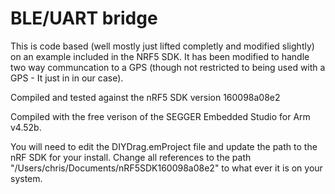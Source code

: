 # BLE/UART bridge
This is code based (well mostly just lifted completly and modified slightly) on an example included in the NRF5 SDK.  It has been modified to handle two way communcation to a GPS (though not restricted to being used with a GPS - It just in in our case).

Compiled and tested against the nRF5 SDK version 160098a08e2

Compiled with the free verison of the SEGGER Embedded Studio for Arm v4.52b.

You will need to edit the DIYDrag.emProject file and update the path to the nRF SDK for your install.  Change all references to the path "/Users/chris/Documents/nRF5SDK160098a08e2" to what ever it is on your system.
